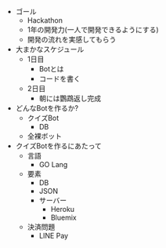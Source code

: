 - ゴール
    - Hackathon
    - 1年の開発力(一人で開発できるようにする)
    - 開発の流れを実感してもらう
- 大まかなスケジュール
    - 1日目
        - Botとは
        - コードを書く
    - 2日目
        - 朝には鸚鵡返し完成
- どんなBotを作るか?
    - クイズBot
        - DB
    - 全裸ボット
- クイズBotを作るにあたって
    - 言語
        - GO Lang
    - 要素
        - DB
        - JSON
        - サーバー
          - Heroku
          - Bluemix
    - 決済問題
        - LINE Pay
